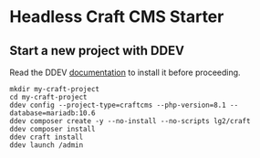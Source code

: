 # Headless Craft CMS Starter

## Start a new project with DDEV

Read the DDEV [documentation](https://ddev.readthedocs.io/) to install it before proceeding.

```
mkdir my-craft-project
cd my-craft-project
ddev config --project-type=craftcms --php-version=8.1 --database=mariadb:10.6
ddev composer create -y --no-install --no-scripts lg2/craft
ddev composer install
ddev craft install
ddev launch /admin
```
